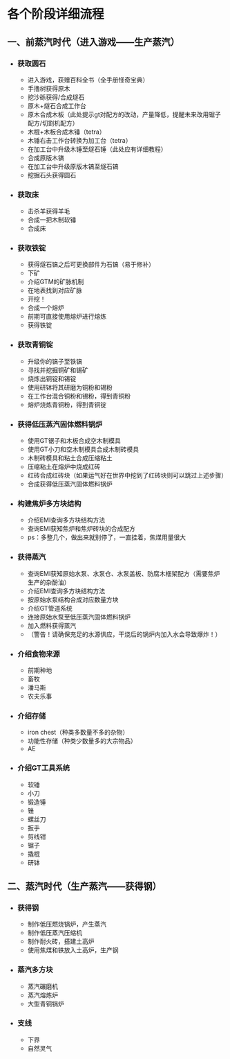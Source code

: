#   各个阶段详细流程

##  一、前蒸汽时代（进入游戏——生产蒸汽）

- ###   获取圆石
    - 进入游戏，获赠百科全书（全手册怪奇宝典）
    - 手撸树获得原木
    - 挖沙砾获得/合成燧石
    - 原木+燧石合成工作台
    - 原木合成木板（此处提示gt对配方的改动，产量降低，提醒未来改用锯子配方/切割机配方）
    - 木棍+木板合成木锤（tetra）
    - 木锤右击工作台转换为加工台（tetra）
    - 在加工台中升级木锤至燧石锤（此处应有详细教程）
    - 合成原版木镐
    - 在加工台中升级原版木镐至燧石镐
    - 挖掘石头获得圆石

- ### 获取床
    - 击杀羊获得羊毛
    - 合成一把木制软锤
    - 合成床

- ### 获取铁锭
    - 获得燧石镐之后可更换部件为石镐（易于修补）
    - 下矿
    - 介绍GTM的矿脉机制
    - 在地表找到对应矿脉
    - 开挖！
    - 合成一个熔炉
    - 前期可直接使用熔炉进行熔炼
    - 获得铁锭

- ### 获取青铜锭
    - 升级你的镐子至铁镐
    - 寻找并挖掘铜矿和锡矿
    - 烧炼出铜锭和锡锭
    - 使用研钵将其研磨为铜粉和锡粉
    - 在工作台混合铜粉和锡粉，得到青铜粉
    - 熔炉烧炼青铜粉，得到青铜锭

- ### 获得低压蒸汽固体燃料锅炉
    - 使用GT锯子和木板合成空木制模具
    - 使用GT小刀和空木制模具合成木制砖模具
    - 木制砖模具和粘土合成压缩粘土
    - 压缩粘土在熔炉中烧成红砖
    - 红砖合成红砖块（如果运气好在世界中挖到了红砖块则可以跳过上述步骤）
    - 合成获得低压蒸汽固体燃料锅炉

- ### 构建焦炉多方块结构
    - 介绍EMI查询多方块结构方法
    - 查询EMI获知焦炉和焦炉砖块的合成配方
    - ps：多整几个，做出来就别停了，一直挂着，焦煤用量很大

- ### 获得蒸汽
    - 查询EMI获知原始水泵、水泵仓、水泵盖板、防腐木框架配方（需要焦炉生产的杂酚油）
    - 介绍EMI查询多方块结构方法
    - 按原始水泵结构合成对应数量方块
    - 介绍GT管道系统
    - 连接原始水泵至低压蒸汽固体燃料锅炉
    - 加入燃料获得蒸汽
    - （警告！请确保充足的水源供应，干烧后的锅炉内加入水会导致爆炸！）

- ### 介绍食物来源
    - 前期种地
    - 畜牧
    - 潘马斯
    - 农夫乐事

- ### 介绍存储
    - iron chest（种类多数量不多的杂物）
    - 功能性存储（种类少数量多的大宗物品）
    - AE

- ### 介绍GT工具系统
    - 软锤
    - 小刀
    - 锻造锤
    - 锉
    - 螺丝刀
    - 扳手
    - 剪线钳
    - 锯子
    - 撬棍
    - 研钵

## 二、蒸汽时代（生产蒸汽——获得钢）

- ### 获得钢
    - 制作低压燃烧锅炉，产生蒸汽
    - 制作低压蒸汽压缩机
    - 制作耐火砖，搭建土高炉
    - 使用焦煤和铁放入土高炉，生产钢

- ### 蒸汽多方块
    - 蒸汽碾磨机
    - 蒸汽熔炼炉
    - 大型青铜锅炉

- ### 支线
    - 下界
    - 自然灵气